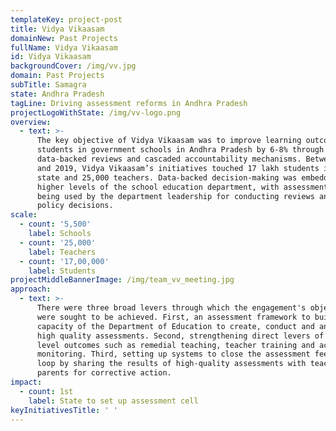 ```yaml
---
templateKey: project-post
title: Vidya Vikaasam
domainNew: Past Projects
fullName: Vidya Vikaasam
id: Vidya Vikaasam
backgroundCover: /img/vv.jpg
domain: Past Projects
subTitle: Samagra
state: Andhra Pradesh
tagLine: Driving assessment reforms in Andhra Pradesh
projectLogoWithState: /img/vv-logo.png
overview:
  - text: >-
      The key objective of Vidya Vikaasam was to improve learning outcomes of
      students in government schools in Andhra Pradesh by 6-8% through
      data-backed reviews and cascaded accountability mechanisms. Between 2017
      and 2019, Vidya Vikaasam’s initiatives touched 17 lakh students in the
      state and 25,000 teachers. Data-backed decision-making was embedded in the
      higher levels of the school education department, with assessment data
      being used by the department leadership for conducting reviews and taking
      policy decisions.
scale:
  - count: '5,500'
    label: Schools
  - count: '25,000'
    label: Teachers
  - count: '17,00,000'
    label: Students
projectMiddleBannerImage: /img/team_vv_meeting.jpg
approach:
  - text: >-
      There were three broad levers through which the engagement's objectives
      were sought to be achieved. First, an assessment framework to build the
      capacity of the Department of Education to create, conduct and analyse
      high quality assessments. Second, strengthening direct levers of learning
      level outcomes such as remedial teaching, teacher training and academic
      monitoring. Third, setting up systems to close the assessment feedback
      loop by sharing the results of high-quality assessments with teachers and
      parents for corrective action.
impact:
  - count: 1st
    label: State to set up assessment cell
keyInitiativesTitle: ' '
---
```


